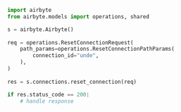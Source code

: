 <!-- Start SDK Example Usage -->
```python
import airbyte
from airbyte.models import operations, shared

s = airbyte.Airbyte()
   
req = operations.ResetConnectionRequest(
    path_params=operations.ResetConnectionPathParams(
        connection_id="unde",
    ),
)
    
res = s.connections.reset_connection(req)

if res.status_code == 200:
    # handle response
```
<!-- End SDK Example Usage -->